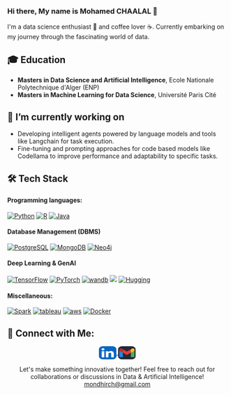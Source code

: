### Hi there, My name is Mohamed CHAALAL 👋
I'm a data science enthusiast 🚀 and coffee lover ☕. Currently embarking on my journey through the fascinating world of data.

## 🎓 Education
- **Masters in Data Science and Artificial Intelligence**, Ecole Nationale Polytechnique d'Alger (ENP)
- **Masters in Machine Learning for Data Science**, Université Paris Cité

## 🔭 I’m currently working on
- Developing intelligent agents powered by language models and tools like Langchain for task execution.
- Fine-tuning and prompting approaches for code based models like Codellama to improve performance and adaptability to specific tasks.

## 🛠️ Tech Stack

#### Programming languages:
[![Python](https://img.shields.io/badge/-Python-yellow?logo=Python)](https://www.python.org/)
[![R](https://img.shields.io/badge/-R-276DC3?logo=R)](https://www.r-project.org/)
<a href="https://www.java.com/"><img src="https://lh3.googleusercontent.com/drive-viewer/AKGpihYdL_LglzNBHJ3y6H_Cz0W-wS_VH62HXD7p-8tc7EIztrPDCx7QNAALWvPWvZcQJkDFc6GrYwLLcsIm9YJ7JIJdTC6a8UQyedI=s2560" alt="Java" height="20"></a>

#### Database Management (DBMS)
<a href="https://www.postgresql.org/" target="_blank"><img src="https://lh3.googleusercontent.com/drive-viewer/AKGpihaOxG2IAqUGFq7Up52Yw1xSVO_1l-Q0zoVrF18jywmonaLK0yltTSYhO_HlxRvXErSHu6xYCsbPkzVSkP-x1Ib0GTr2XPqiSg=s1600-rw-v1" alt="PostgreSQL" height="20"></a>
<a href="https://www.mongodb.com/" target="_blank"><img src="https://lh3.googleusercontent.com/drive-viewer/AKGpihbwh9VW6anVPoCL8svqvsbjcKimgn42BADCB8aJWHnjrzRvOzZjP49KRMdnqFGx_HxYHQeBClx-XXr61nWSrqR18FxE-_qkLkY=s1600-rw-v1" alt="MongoDB" height="20"></a>
<a href="https://neo4j.com/" target="_blank"><img src="https://lh3.googleusercontent.com/drive-viewer/AKGpihbWYauzIAaYt8vo7C6W0QRgIArc2JdOvj4ZqqWPKh0xbceY95o-EA2G3FNp7KoDMs9NdJKXt6dmDtYFvKT64L_G_bW_K0NWBWo=s1600-rw-v1" alt="Neo4j" height="20"></a>


#### Deep Learning & GenAI
[![TensorFlow](https://img.shields.io/badge/-TensorFlow-white?logo=TensorFlow)](https://www.tensorflow.org/)
[![PyTorch](https://img.shields.io/badge/-PyTorch-white?logo=PyTorch)](https://pytorch.org/)
[<img src="https://lh3.googleusercontent.com/drive-viewer/AKGpihbpYsoEX2qfLGHkrlUxD8vpbszvv8sbV3ZPSVmGH3p2nC2d_E_ovBe_SnxYbcCUOhJ5bO36bR6wN_zT3kleQYd2YlZYCi9XIA=s2560" alt="wandb" height="20">](https://wandb.ai/)
[<img src="https://lh3.googleusercontent.com/drive-viewer/AKGpihb4ajtYAg5K9ZqefLM05zisrtucSaB3Iaa2bDM-nGPnS2QkZiYVib3R8AFpeAkyxewxn3QIcI4plljwpp4mph2R2Qf1WMFtYaA=s1600-rw-v1" height="20.3">](https://langchain.com/)
[![Hugging](https://img.shields.io/badge/%F0%9F%A4%97%20Hugging%20Face-Model-blue)](https://huggingface.co/Mondhirch)


#### Miscellaneous:
[![Spark](https://img.shields.io/badge/-Spark-green?logo=apache-Spark)](https://spark.apache.org/)
[<img src="https://lh3.googleusercontent.com/drive-viewer/AKGpihYaIQvq1QLuXygp1lBhLlY6AONNc1jmeydxuHlptvsR16pUdLdio_GbytTUL91IKRazVQTSO_ysvZ_I6d8GNajw_xuzI_NecOY=s2560" alt="tableau" height="20">](https://public.tableau.com/app/profile/mondhirch/vizzes)
[<img src="https://lh3.googleusercontent.com/drive-viewer/AKGpihYsToiIFjHeq5ievTSwHWmLMmlP6lGTnC9uK-5Xdkvhglslb9ShnR9RKxN3_VbNMhie8PnaeRtwgDbkOMRoOofHTyeB638f6A=s2560" alt="aws" height="20">](https://aws.amazon.com/)
[![Docker](https://lh3.googleusercontent.com/drive-viewer/AKGpihYgsYr3dEQDky7DSrAZJ3j045u5f9ahfjMT1ZCD_D3iXXJLo9evA6Vm6g-KdetKnuLXkIQBfTulL7lecqTNI_eAMfJOhat_hqo=s2560)](https://hub.docker.com/u/mondhirch2)


## 🙌 Connect with Me:
<p align="center">
  <a href="https://www.linkedin.com/in/mohamed-elmondhir-chaalal/" target="_blank">
    <img align="center" alt="LinkedIn" height="30" src="https://raw.githubusercontent.com/tandpfun/skill-icons/main/icons/LinkedIn.svg" width="40"/>
  </a>
   
<a href="mailto:mondhirch@gmail.com" target="_blank">
  <img align="center" alt="Email" height="30" src="https://raw.githubusercontent.com/tandpfun/skill-icons/main/icons/Gmail-Dark.svg" width="40"/>
</a>
</p>


<p align="center">
  Let's make something innovative together! Feel free to reach out for collaborations or discussions in Data & Artificial Intelligence! <br>
  <a href="mailto:mondhirch@gmail.com" target="_blank">mondhirch@gmail.com</a>
</p>
